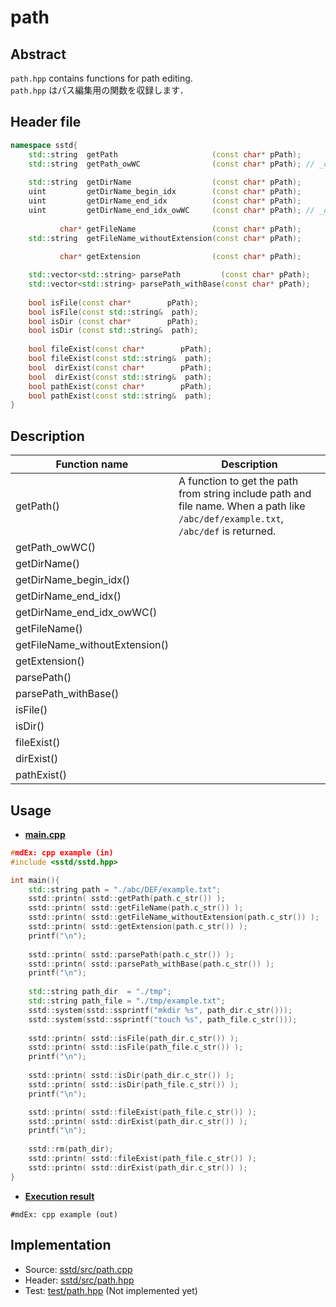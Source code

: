 # path
## Abstract
`path.hpp` contains functions for path editing.  
`path.hpp` はパス編集用の関数を収録します．

## Header file
```cpp
namespace sstd{
    std::string  getPath                     (const char* pPath);
    std::string  getPath_owWC                (const char* pPath); // _owWC: without wild card
    
    std::string  getDirName                  (const char* pPath);
    uint         getDirName_begin_idx        (const char* pPath);
    uint         getDirName_end_idx          (const char* pPath);
    uint         getDirName_end_idx_owWC     (const char* pPath); // _owWC: without wild card
    
           char* getFileName                 (const char* pPath);
    std::string  getFileName_withoutExtension(const char* pPath);
    
           char* getExtension                (const char* pPath);

    std::vector<std::string> parsePath         (const char* pPath);
    std::vector<std::string> parsePath_withBase(const char* pPath);
    
    bool isFile(const char*        pPath);
    bool isFile(const std::string&  path);
    bool isDir (const char*        pPath);
    bool isDir (const std::string&  path);
    
    bool fileExist(const char*        pPath);
    bool fileExist(const std::string&  path);
    bool  dirExist(const char*        pPath);
    bool  dirExist(const std::string&  path);
    bool pathExist(const char*        pPath);
    bool pathExist(const std::string&  path);
}
```


## Description
| Function name | Description |
| ------------- | ----------- |
| getPath()      | A function to get the path from string include path and file name. When a path like `/abc/def/example.txt`, `/abc/def` is returned.<br> |
| getPath_owWC() | <br> |
| getDirName()              | <br> |
| getDirName_begin_idx()    | <br> |
| getDirName_end_idx()      | <br> |
| getDirName_end_idx_owWC() | <br> |
| getFileName()                  | <br> |
| getFileName_withoutExtension() | <br> |
| getExtension()                 | <br> |
| parsePath()          | <br> |
| parsePath_withBase() | <br> |
| isFile()      | <br> |
| isDir()       | <br> |
| fileExist()   | <br> |
| dirExist()    | <br> |
| pathExist()   | <br> |


## Usage
- <u>**main.cpp**</u>
```cpp
#mdEx: cpp example (in)
#include <sstd/sstd.hpp>

int main(){
    std::string path = "./abc/DEF/example.txt";
    sstd::printn( sstd::getPath(path.c_str()) );
    sstd::printn( sstd::getFileName(path.c_str()) );
    sstd::printn( sstd::getFileName_withoutExtension(path.c_str()) );
    sstd::printn( sstd::getExtension(path.c_str()) );
    printf("\n");
    
    sstd::printn( sstd::parsePath(path.c_str()) );
    sstd::printn( sstd::parsePath_withBase(path.c_str()) );
    printf("\n");
    
    std::string path_dir  = "./tmp";
    std::string path_file = "./tmp/example.txt";
    sstd::system(sstd::ssprintf("mkdir %s", path_dir.c_str()));
    sstd::system(sstd::ssprintf("touch %s", path_file.c_str()));
    
    sstd::printn( sstd::isFile(path_dir.c_str()) );
    sstd::printn( sstd::isFile(path_file.c_str()) );
    printf("\n");
    
    sstd::printn( sstd::isDir(path_dir.c_str()) );
    sstd::printn( sstd::isDir(path_file.c_str()) );
    printf("\n");

    sstd::printn( sstd::fileExist(path_file.c_str()) );
    sstd::printn( sstd::dirExist(path_dir.c_str()) );
    printf("\n");
    
    sstd::rm(path_dir);
    sstd::printn( sstd::fileExist(path_file.c_str()) );
    sstd::printn( sstd::dirExist(path_dir.c_str()) );
}
```
- <u>**Execution result**</u>
```
#mdEx: cpp example (out)
```

## Implementation
- Source: [sstd/src/path.cpp](https://github.com/admiswalker/SubStandardLibrary-SSTD-/blob/master/sstd/src/path.cpp)
- Header: [sstd/src/path.hpp](https://github.com/admiswalker/SubStandardLibrary-SSTD-/blob/master/sstd/src/path.hpp)
- Test: [test/path.hpp](https://github.com/admiswalker/SubStandardLibrary-SSTD-/blob/master/test/path.hpp)
  (Not implemented yet)

